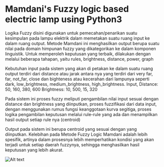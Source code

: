 # Mamdani's Fuzzy logic based electric lamp using Python3

Logika Fuzzy disini digunakan untuk pemecahan/penarikan suatu kesimpulan pada lampu elektrik dalam memetakan suatu ruang input ke dalam ruang output. Metode Mamdani ini menghasilkan output berupa suatu nilai pada domain himpunan fuzzy yang dikategorikan ke dalam komponen linguistik.
Untuk memperoleh keputusan yang terbaik, dilakukan dengan melalui beberapa tahapan, yaitu rules, brightness, distance, power, graph

Kebutuhan input pada sistem yang akan di petakan ke dalam suatu ruang output terdiri dari distance atau jarak antara nya yang terdiri dari very far, far, not_far, close dan bighteness atau kecerahan dari lampunya seperti dark, low_brightness, medium_brightness, high_brightness. 
Input,
Distance: 50, 160, 380, 600
Brightness: 10, 500, 15, 320

Pada sistem ini proses fuzzy meliputi pengambilan nilai input sesuai dengan distance dan brightness yang diinputkan, proses fuzzifikasi dari data input, dengan menggunakan rumus fungsi keanggotaan kurva segitiga, proses logika pengambilan keputusan melalui rule-rule yang ada dan menampilkan hasil output setiap rule nya (centroid)

Output pada sistem ini berupa centroid yang sesuai dengan yang diinputkan. Kelebihan pada Metode Fuzzy Logic Mamdani adalah lebih spesifik, artinya dalam prosesnya lebih memperhatikan kondisi yang akan terjadi untuk setiap daerah fuzzynya, sehingga menghasilkan hasil keputusan yang lebih akurat.

![Alt text](/../outputs/path/to/output.png)


